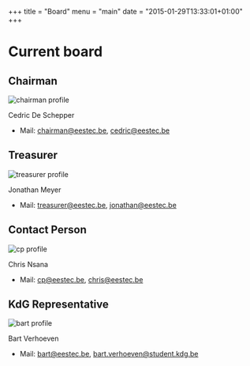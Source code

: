 +++
title = "Board"
menu = "main"
date = "2015-01-29T13:33:01+01:00"
+++

Current board
=============

Chairman
--------
![chairman profile](/img/cedric_de_schepper.jpg)

Cedric De Schepper

* Mail: <chairman@eestec.be>, <cedric@eestec.be>

Treasurer
---------
![treasurer profile](/img/jonathan_meyer.jpg)

Jonathan Meyer

* Mail: <treasurer@eestec.be>, <jonathan@eestec.be>

Contact Person
--------------
![cp profile](/img/chris_nsana.jpg)

Chris Nsana

* Mail: <cp@eestec.be>, <chris@eestec.be>

KdG Representative
------------------

![bart profile](/img/bart_verhoeven.jpg)

Bart Verhoeven

* Mail: <bart@eestec.be>, <bart.verhoeven@student.kdg.be>

